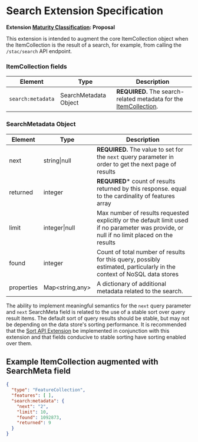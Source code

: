 # Search Extension Specification

**Extension [Maturity Classification](../../../extensions/README.md#extension-maturity): Proposal**

This extension is intended to augment the core ItemCollection object when the ItemCollection is the result of a 
search, for example, from calling the `/stac/search` API endpoint.  

### ItemCollection fields

| Element      | Type          | Description                                                  |
| ------------ | ------------- | ------------------------------------------------------------ |
| `search:metadata` | SearchMetadata Object | **REQUIRED.** The search-related metadata for the [ItemCollection](../itemcollection-spec/README.md). |

### SearchMetadata Object

| Element      | Type          | Description                                                  |
| ------------ | ------------- | ------------------------------------------------------------ |
| next         | string\|null  | **REQUIRED.** The value to set for the `next` query parameter in order to get the next page of results |
| returned     | integer       | **REQUIRED*** count of results returned by this response. equal to the cardinality of features array |
| limit        | integer\|null | Max number of results requested explicitly or the default limit used if no parameter was provide, or null if no limit placed on the results |
| found        | integer       | Count of total number of results for this query, possibly estimated, particularly in the context of NoSQL data stores |
| properties   | Map<string,any> | A dictionary of additional metadata related to the search. |

The ability to implement meaningful semantics for the `next` query parameter and `next` SearchMeta field is related to the use of a stable sort over query result items.  The default sort of query results should be stable, but may not be depending on the data store's sorting performance.  It is recommended that the [Sort API Extension](../../api-spec/extensions/sort/README.md) be implemented in conjunction with this extension and that fields conducive to stable sorting have sorting enabled over them.  

## Example ItemCollection augmented with SearchMeta field
  
```json
{
  "type": "FeatureCollection",
  "features": [ ],
  "search:metadata": {
    "next": "2", 
    "limit": 10, 
    "found": 1092873, 
    "returned": 9
  }
}
```
